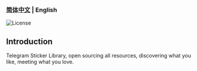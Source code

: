 ### [简体中文](./README.md) | English

![License](https://img.shields.io/badge/license-MIT-green)

## Introduction
Telegram Sticker Library, open sourcing all resources, discovering what you like, meeting what you love.
